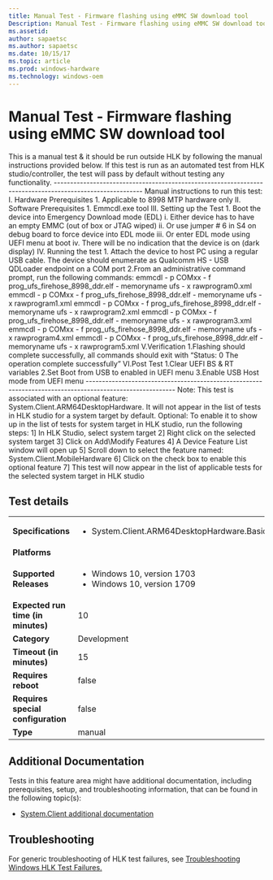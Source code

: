 ```yaml
---
title: Manual Test - Firmware flashing using eMMC SW download tool
Description: Manual Test - Firmware flashing using eMMC SW download tool
ms.assetid: 
author: sapaetsc
ms.author: sapaetsc
ms.date: 10/15/17
ms.topic: article
ms.prod: windows-hardware
ms.technology: windows-oem
---
```


# Manual Test - Firmware flashing using eMMC SW download tool

This is a manual test & it should be run outside HLK by following the manual instructions provided below.
                                            If this test is run as an automated test from HLK studio/controller, the test will pass by default without testing any functionality.
                                            ---------------------------------------------------------------------------------------------------------
                                            Manual instructions to run this test:
                                            I.	Hardware Prerequisites
                                                1.	Applicable to 8998 MTP hardware only
                                            II.	Software Prerequisites
                                                1.	Emmcdl.exe tool
                                            III.	Setting up the Test
                                                1.	Boot the device into Emergency Download mode (EDL)
                                                    i. Either device has to have an empty EMMC (out of box or JTAG wiped)
                                                    ii. Or use jumper # 6 in S4 on debug board to force device into EDL mode
                                                    iii. Or enter EDL mode using UEFI menu at boot
                                                    iv.	There will be no indication that the device is on (dark display)
                                            IV.	Running the test
                                                1.	Attach the device to host PC using a regular USB cable. The device should enumerate as Qualcomm HS - USB QDLoader endpoint on a COM port
                                                2.From an administrative command prompt, run the  following commands:
                                                    emmcdl - p COMxx - f prog_ufs_firehose_8998_ddr.elf - memoryname ufs - x rawprogram0.xml
                                                    emmcdl - p COMxx - f prog_ufs_firehose_8998_ddr.elf - memoryname ufs - x rawprogram1.xml
                                                    emmcdl - p COMxx - f prog_ufs_firehose_8998_ddr.elf - memoryname ufs - x rawprogram2.xml
                                                    emmcdl - p COMxx - f prog_ufs_firehose_8998_ddr.elf - memoryname ufs - x rawprogram3.xml
                                                    emmcdl - p COMxx - f prog_ufs_firehose_8998_ddr.elf - memoryname ufs - x rawprogram4.xml
                                                    emmcdl - p COMxx - f prog_ufs_firehose_8998_ddr.elf - memoryname ufs - x rawprogram5.xml
                                            V.Verification
                                                1.Flashing should complete successfully, all commands should exit with “Status: 0 The operation complete successfully”
                                            VI.Post Test
                                                1.Clear UEFI BS & RT variables
                                                2.Set Boot from USB to enabled in UEFI menu
                                                3.Enable USB Host mode from UEFI menu
                                          ---------------------------------------------------------------------------------------------------------
                                            Note: This test is associated with an optional feature: System.Client.ARM64DesktopHardware. It will not appear in the list of tests in HLK studio for a system target by default.
                                            Optional: To enable it to show up in the list of tests for system target in HLK studio, run the following steps:
                                            1] In HLK Studio, select system target
                                            2] Right click on the selected system target
                                            3] Click on Add\Modify Features
                                            4] A Device Feature List window will open up
                                            5] Scroll down to select the feature named: System.Client.MobileHardware 
                                            6] Click on the check box to enable this optional feature
                                            7] This test will now appear in the list of applicable tests for the selected system target in HLK studio
                                            

## Test details
|||
|---|---|
| **Specifications**  | <ul><li>System.Client.ARM64DesktopHardware.BasicFunctionality</li></ul> |  
| **Platforms**   | <ul></ul> |
| **Supported Releases** | <ul><li>Windows 10, version 1703</li><li>Windows 10, version 1709</li></ul> |
|**Expected run time (in minutes)**| 10 |
|**Category**| Development |
|**Timeout (in minutes)**| 15 |
|**Requires reboot**| false |
|**Requires special configuration**| false |
|**Type**| manual |




## Additional Documentation
Tests in this feature area might have additional documentation, including prerequisites, setup, and troubleshooting information, that can be found in the following topic(s): <ul><li>[System.Client additional documentation](https:\//docs.microsoft.com/en-us/windows-hardware/test/hlk/testref/system-client-additional-documentation.md)</li></ul>

## Troubleshooting
For generic troubleshooting of HLK test failures, see [Troubleshooting Windows HLK Test Failures.](https://docs.microsoft.com/en-us/windows-hardware/HLK/troubleshooting.html)